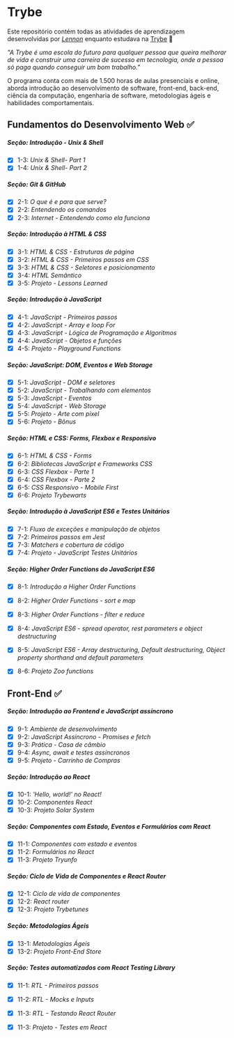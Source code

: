 # Trybe

Este repositório contém todas as atividades de aprendizagem desenvolvidas por _[Lennon](https://www.linkedin.com/in/lennon-xavier/)_ enquanto estudava na [Trybe](https://www.betrybe.com/) :rocket:

_"A Trybe é uma escola do futuro para qualquer pessoa que queira melhorar de vida e construir uma carreira de sucesso em tecnologia, onde a pessoa só paga quando conseguir um bom trabalho."_

O programa conta com mais de 1.500 horas de aulas presenciais e online, aborda introdução ao desenvolvimento de software, front-end, back-end, ciência da computação, engenharia de software, metodologias ágeis e habilidades comportamentais.

## Fundamentos do Desenvolvimento Web :white_check_mark:

##### Seção: Introdução - Unix & Shell

- [x] 1-3: _Unix & Shell- Part 1_
- [x] 1-4: _Unix & Shell- Part 2_

##### Seção: Git & GitHub

- [x] 2-1: _O que é e para que serve?_
- [x] 2-2: _Entendendo os comandos_
- [x] 2-3: _Internet - Entendendo como ela funciona_

##### Seção: Introdução à HTML & CSS

- [x] 3-1: _HTML & CSS - Estruturas de página_
- [x] 3-2: _HTML & CSS - Primeiros passos em CSS_
- [x] 3-3: _HTML & CSS - Seletores e posicionamento_
- [x] 3-4: _HTML Semântico_
- [x] 3-5: _Projeto - Lessons Learned_

##### Seção: Introdução à JavaScript

- [x] 4-1: _JavaScript - Primeiros passos_
- [x] 4-2: _JavaScript - Array e loop For_
- [x] 4-3: _JavaScript - Lógica de Programação e Algoritmos_
- [x] 4-4: _JavaScript - Objetos e funções_
- [x] 4-5: _Projeto - Playground Functions_

##### Seção: JavaScript: DOM, Eventos e Web Storage

- [x] 5-1: _JavaScript - DOM e seletores_
- [x] 5-2: _JavaScript - Trabalhando com elementos_
- [x] 5-3: _JavaScript - Eventos_
- [x] 5-4: _JavaScript - Web Storage_
- [x] 5-5: _Projeto - Arte com pixel_
- [x] 5-6: _Projeto - Bônus_

##### Seção: HTML e CSS: Forms, Flexbox e Responsivo

- [x] 6-1: _HTML & CSS - Forms_
- [x] 6-2: _Bibliotecas JavaScript e Frameworks CSS_
- [x] 6-3: _CSS Flexbox - Parte 1_
- [x] 6-4: _CSS Flexbox - Parte 2_
- [x] 6-5: _CSS Responsivo - Mobile First_
- [x] 6-6: _Projeto Trybewarts_

##### Seção: Introdução à JavaScript ES6 e Testes Unitários

- [x] 7-1: _Fluxo de exceções e manipulação de objetos_
- [x] 7-2: _Primeiros passos em Jest_
- [x] 7-3: _Matchers e cobertura de código_
- [x] 7-4: _Projeto - JavaScript Testes Unitários_

##### Seção: Higher Order Functions do JavaScript ES6

- [x] 8-1: _Introdução a Higher Order Functions_
- [x] 8-2: _Higher Order Functions - sort e map_
- [x] 8-3: _Higher Order Functions - filter e reduce_
- [x] 8-4: _JavaScript ES6 - spread operator, rest parameters e object destructuring_
- [x] 8-5: _JavaScript ES6 - Array destructuring, Default destructuring, Object property shorthand and default parameters_
- [x] 8-6: _Projeto Zoo functions_


## Front-End :white_check_mark:


##### Seção: Introdução ao Frontend e JavaScript assíncrono

- [x] 9-1: _Ambiente de desenvolvimento_
- [x] 9-2: _JavaScript Assíncrono - Promises e fetch_
- [x] 9-3: _Prática - Casa de câmbio_
- [x] 9-4: _Async, await e testes assíncronos_
- [x] 9-5: _Projeto - Carrinho de Compras_

##### Seção: Introdução ao React

- [x] 10-1: _'Hello, world!' no React!_
- [x] 10-2: _Componentes React_
- [x] 10-3: _Projeto Solar System_

##### Seção: Componentes com Estado, Eventos e Formulários com React

- [x] 11-1: _Componentes com estado e eventos_
- [x] 11-2: _Formulários no React_
- [x] 11-3: _Projeto Tryunfo_

##### Seção: Ciclo de Vida de Componentes e React Router

- [x] 12-1: _Ciclo de vida de componentes_
- [x] 12-2: _React router_
- [x] 12-3: _Projeto Trybetunes_

##### Seção: Metodologias Ágeis

- [x] 13-1: _Metodologias Ágeis_
- [x] 13-2: _Projeto Front-End Store_

##### Seção: Testes automatizados com React Testing Library

- [x] 11-1: _RTL - Primeiros passos_
- [x] 11-2: _RTL - Mocks e Inputs_
- [x] 11-3: _RTL - Testando React Router_
- [x] 11-3: _Projeto - Testes em React_



